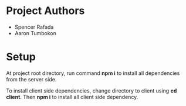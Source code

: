 # Project Authors

- Spencer Rafada
- Aaron Tumbokon

# Setup

At project root directory, run command **npm i** to install all dependencies from the server side.

To install client side dependencies, change directory to client using **cd client**. Then **npm i** to install all client side dependency.